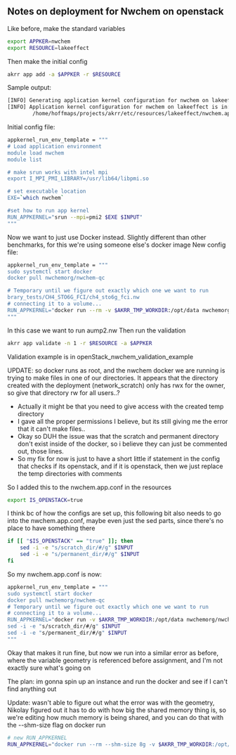 ## Notes on deployment for Nwchem on openstack

Like before, make the standard variables

```bash
export APPKER=nwchem
export RESOURCE=lakeeffect

```
Then make the initial config

```bash
akrr app add -a $APPKER -r $RESOURCE

```
Sample output:
```bash
[INFO] Generating application kernel configuration for nwchem on lakeeffect
[INFO] Application kernel configuration for nwchem on lakeeffect is in: 
        /home/hoffmaps/projects/akrr/etc/resources/lakeeffect/nwchem.app.conf
```
Initial config file:
```bash
appkernel_run_env_template = """
# Load application environment
module load nwchem
module list

# make srun works with intel mpi
export I_MPI_PMI_LIBRARY=/usr/lib64/libpmi.so

# set executable location
EXE=`which nwchem`

#set how to run app kernel
RUN_APPKERNEL="srun --mpi=pmi2 $EXE $INPUT"
"""
```
Now we want to just use Docker instead.
Slightly different than other benchmarks, for this we're using someone else's docker image
New config file:
```bash
appkernel_run_env_template = """
sudo systemctl start docker
docker pull nwchemorg/nwchem-qc

# Temporary until we figure out exactly which one we want to run
brary_tests/CH4_STO6G_FCI/ch4_sto6g_fci.nw
# connecting it to a volume...
RUN_APPKERNEL="docker run --rm -v $AKRR_TMP_WORKDIR:/opt/data nwchemorg/nwchem-qc aump2.nw"
"""
```
In this case we want to run aump2.nw
Then run the validation
```bash
akrr app validate -n 1 -r $RESOURCE -a $APPKER
```

Validation example is in openStack_nwchem_validation_example

UPDATE: so docker runs as root, and the nwchem docker we are running is trying to make files in one of our directories. It appears that the directory created with the deployment (network_scratch) only has rwx for the owner, so give that directory rw for all users..?
- Actually it might be that you need to give access with the created temp directory
- I gave all the proper permissions I believe, but its still giving me the error that it can't make files..
- Okay so DUH the issue was that the scratch and permanent directory don't exist inside of the docker, so i believe they can just be commented out, those lines.
- So my fix for now is just to have a short little if statement in the config that checks if its openstack, and if it is openstack, then we just replace the temp directories with comments

So I added this to the nwchem.app.conf in the resources
```bash
export IS_OPENSTACK=true
```
I think bc of how the configs are set up, this following bit also needs to go into the nwchem.app.conf, maybe even just the sed parts, since there's no place to have something there
 
```bash
if [[ "$IS_OPENSTACK" == "true" ]]; then
	sed -i -e "s/scratch_dir/#/g" $INPUT
	sed -i -e "s/permanent_dir/#/g" $INPUT
fi
```

So my nwchem.app.conf is now:
```bash
appkernel_run_env_template = """
sudo systemctl start docker
docker pull nwchemorg/nwchem-qc
# Temporary until we figure out exactly which one we want to run
# connecting it to a volume...
RUN_APPKERNEL="docker run -v $AKRR_TMP_WORKDIR:/opt/data nwchemorg/nwchem-qc aump2.nw"
sed -i -e "s/scratch_dir/#/g" $INPUT
sed -i -e "s/permanent_dir/#/g" $INPUT
"""
```
Okay that makes it run fine, but now we run into a similar error as before, where the variable geometry is referenced before assignment, and I'm not exactly sure what's going on

The plan: im gonna spin up an instance and run the docker and see if I can't find anything out

Update: wasn't able to figure out what the error was with the geometry, Nikolay figured out it has to do with how big the shared memory thing is, so we're editing how much memory is being shared, and you can do that with the --shm-size flag on docker run
```bash
# new RUN_APPKERNEL
RUN_APPKERNEL="docker run --rm --shm-size 8g -v $AKRR_TMP_WORKDIR:/opt/data nwchemorg/nwchem-qc aump2.nw"

```








